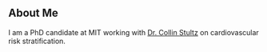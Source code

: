 ## About Me
I am a PhD candidate at MIT working with [Dr. Collin Stultz](http://imes.mit.edu/people/faculty/stultz-collin/) on cardiovascular risk stratification.
